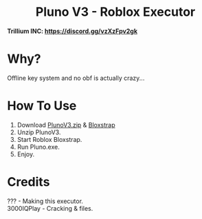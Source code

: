 <h1 align="center">Pluno V3 - Roblox Executor</h1>

**Trillium INC: https://discord.gg/vzXzFpv2gk**

# Why?

Offline key system and no obf is actually crazy...

# How To Use
1. Download [PlunoV3.zip](https://github.com/WalmartSolutions/Nightware/raw/refs/heads/main/PlunoV3.zip) & [Bloxstrap](https://github.com/bloxstraplabs/bloxstrap)
2. Unzip PlunoV3.
3. Start Roblox Bloxstrap.
4. Run Pluno.exe.
6. Enjoy.

# Credits
??? - Making this executor. </br>
3000IQPlay - Cracking & files. </br>
